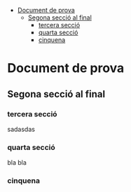 - [Document de prova](#document-de-prova)
  - [Segona secció al final](#segona-secció-al-final)
    - [tercera secció](#tercera-secció)
    - [quarta secció](#quarta-secció)
    - [cinquena](#cinquena)

# Document de prova
## Segona secció al final
### tercera secció
sadasdas
### quarta secció
bla bla
### cinquena
